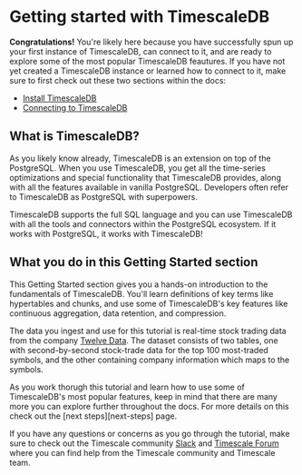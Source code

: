 # Getting started with TimescaleDB

**Congratulations!** You're likely here because you have successfully spun 
up your first instance of TimescaleDB, can connect to it, and are ready to 
explore some of the most popular TimescaleDB feautures. If you have not yet 
created a TimescaleDB instance or learned how to connect to it, make sure to 
first check out these two sections within the docs:
 * [Install TimescaleDB][install]
 * [Connecting to TimescaleDB][connecting]


## What is TimescaleDB?
As you likely know already, TimescaleDB is an extension on top of the PostgreSQL. 
When you use TimescaleDB, you get all the time-series optimizations and special 
functionality that TimescaleDB provides, along with all the features available 
in vanilla PostgreSQL. Developers often refer to TimescaleDB as PostgreSQL with 
superpowers.

TimescaleDB supports the full SQL language and you can use TimescaleDB with
all the tools and connectors within the PostgreSQL ecosystem. If it works with
PostgreSQL, it works with TimescaleDB!

## What you do in this Getting Started section
This Getting Started section gives you a hands-on introduction to the 
fundamentals of TimescaleDB. You'll learn definitions
of key terms like hypertables and chunks, and use some of TimescaleDB's key 
features like continuous aggregation,
data retention, and compression. 

The data you ingest and use for this tutorial is real-time stock trading data 
from the company [Twelve Data][twelve-data]. The dataset consists of two tables, 
one with second-by-second stock-trade data for the top 100 most-traded symbols, 
and the other containing company information which maps to the symbols.   

As you work thorugh this tutorial and learn how to use some of TimescaleDB's most 
popular features, keep in mind that there are many more you can explore further 
throughout the docs. For more details on this check out the [next steps][next-steps] page. 

If you have any questions or concerns as you go through the tutorial, make sure to 
check out the Timescale community [Slack][slack] and [Timescale Forum][forum] where 
you can find help from the Timescale community and Timescale team. 


[install]: /install/:currentVersion:/
[connecting]: /how-to-guides/connecting/
[twelve-data]: https://twelvedata.com/
[connecting]: /getting-started/next-steps/
[slack]: https://slack.timescale.com/
[forum]: https://www.timescale.com/forum

